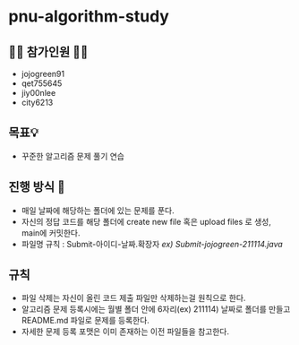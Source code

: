 # pnu-algorithm-study
## 🙋‍♂️ 참가인원 🙋‍♀️
- jojogreen91
- qet755645
- jiy00nlee
- city6213
## 목표💡
- 꾸준한 알고리즘 문제 풀기 연습
## 진행 방식 🎲
- 매일 날짜에 해당하는 폴더에 있는 문제를 푼다.
- 자신의 정답 코드를 해당 폴더에 create new file 혹은 upload files 로 생성, main에 커밋한다.
- 파일명 규칙 : Submit-아이디-날짜.확장자 _ex) Submit-jojogreen-211114.java_
## 규칙
- 파일 삭제는 자신이 올린 코드 제출 파일만 삭제하는걸 원칙으로 한다.
- 알고리즘 문제 등록시에는 월별 폴더 안에 6자리(ex) 211114) 날짜로 폴더를 만들고 README.md 파일로 문제를 등록한다.
- 자세한 문제 등록 포맷은 이미 존재하는 이전 파일들을 참고한다.
